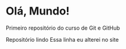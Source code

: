# Olá, Mundo!
 Primeiro repositório do curso de Git e GitHub

 Repositório lindo
 Essa linha eu alterei no site
